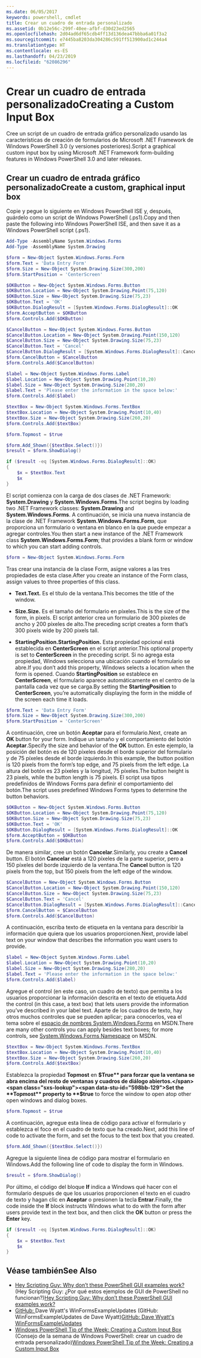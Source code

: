 ```yaml
---
ms.date: 06/05/2017
keywords: powershell, cmdlet
title: Crear un cuadro de entrada personalizado
ms.assetid: 0b12e56c-299f-40ee-afbf-d30d23ed2565
ms.openlocfilehash: 2d04ad6df65cdb4ff13d136dea47bbba6a01f3a2
ms.sourcegitcommit: e7445ba8203da304286c591ff513900ad1c244a4
ms.translationtype: HT
ms.contentlocale: es-ES
ms.lasthandoff: 04/23/2019
ms.locfileid: "62086296"
---
```

# <a name="creating-a-custom-input-box"></a><span data-ttu-id="598bb-103">Crear un cuadro de entrada personalizado</span><span class="sxs-lookup"><span data-stu-id="598bb-103">Creating a Custom Input Box</span></span>

<span data-ttu-id="598bb-104">Cree un script de un cuadro de entrada gráfico personalizado usando las características de creación de formularios de Microsoft .NET Framework de Windows PowerShell 3.0 (y versiones posteriores).</span><span class="sxs-lookup"><span data-stu-id="598bb-104">Script a graphical custom input box by using Microsoft .NET Framework form-building features in Windows PowerShell 3.0 and later releases.</span></span>

## <a name="create-a-custom-graphical-input-box"></a><span data-ttu-id="598bb-105">Crear un cuadro de entrada gráfico personalizado</span><span class="sxs-lookup"><span data-stu-id="598bb-105">Create a custom, graphical input box</span></span>

<span data-ttu-id="598bb-106">Copie y pegue lo siguiente en Windows PowerShell ISE y, después, guárdelo como un script de Windows PowerShell (.ps1).</span><span class="sxs-lookup"><span data-stu-id="598bb-106">Copy and then paste the following into Windows PowerShell ISE, and then save it as a Windows PowerShell script (.ps1).</span></span>

```powershell
Add-Type -AssemblyName System.Windows.Forms
Add-Type -AssemblyName System.Drawing

$form = New-Object System.Windows.Forms.Form
$form.Text = 'Data Entry Form'
$form.Size = New-Object System.Drawing.Size(300,200)
$form.StartPosition = 'CenterScreen'

$OKButton = New-Object System.Windows.Forms.Button
$OKButton.Location = New-Object System.Drawing.Point(75,120)
$OKButton.Size = New-Object System.Drawing.Size(75,23)
$OKButton.Text = 'OK'
$OKButton.DialogResult = [System.Windows.Forms.DialogResult]::OK
$form.AcceptButton = $OKButton
$form.Controls.Add($OKButton)

$CancelButton = New-Object System.Windows.Forms.Button
$CancelButton.Location = New-Object System.Drawing.Point(150,120)
$CancelButton.Size = New-Object System.Drawing.Size(75,23)
$CancelButton.Text = 'Cancel'
$CancelButton.DialogResult = [System.Windows.Forms.DialogResult]::Cancel
$form.CancelButton = $CancelButton
$form.Controls.Add($CancelButton)

$label = New-Object System.Windows.Forms.Label
$label.Location = New-Object System.Drawing.Point(10,20)
$label.Size = New-Object System.Drawing.Size(280,20)
$label.Text = 'Please enter the information in the space below:'
$form.Controls.Add($label)

$textBox = New-Object System.Windows.Forms.TextBox
$textBox.Location = New-Object System.Drawing.Point(10,40)
$textBox.Size = New-Object System.Drawing.Size(260,20)
$form.Controls.Add($textBox)

$form.Topmost = $true

$form.Add_Shown({$textBox.Select()})
$result = $form.ShowDialog()

if ($result -eq [System.Windows.Forms.DialogResult]::OK)
{
    $x = $textBox.Text
    $x
}
```

<span data-ttu-id="598bb-107">El script comienza con la carga de dos clases de .NET Framework: **System.Drawing** y **System.Windows.Forms**.</span><span class="sxs-lookup"><span data-stu-id="598bb-107">The script begins by loading two .NET Framework classes: **System.Drawing** and **System.Windows.Forms**.</span></span> <span data-ttu-id="598bb-108">A continuación, se inicia una nueva instancia de la clase de .NET Framework **System.Windows.Forms.Form**, que proporciona un formulario o ventana en blanco en la que puede empezar a agregar controles.</span><span class="sxs-lookup"><span data-stu-id="598bb-108">You then start a new instance of the .NET Framework class **System.Windows.Forms.Form**; that provides a blank form or window to which you can start adding controls.</span></span>

```powershell
$form = New-Object System.Windows.Forms.Form
```

<span data-ttu-id="598bb-109">Tras crear una instancia de la clase Form, asigne valores a las tres propiedades de esta clase.</span><span class="sxs-lookup"><span data-stu-id="598bb-109">After you create an instance of the Form class, assign values to three properties of this class.</span></span>

- <span data-ttu-id="598bb-110">**Text.**</span><span class="sxs-lookup"><span data-stu-id="598bb-110">**Text.**</span></span> <span data-ttu-id="598bb-111">Es el título de la ventana.</span><span class="sxs-lookup"><span data-stu-id="598bb-111">This becomes the title of the window.</span></span>

- <span data-ttu-id="598bb-112">**Size.**</span><span class="sxs-lookup"><span data-stu-id="598bb-112">**Size.**</span></span> <span data-ttu-id="598bb-113">Es el tamaño del formulario en píxeles.</span><span class="sxs-lookup"><span data-stu-id="598bb-113">This is the size of the form, in pixels.</span></span> <span data-ttu-id="598bb-114">El script anterior crea un formulario de 300 píxeles de ancho y 200 píxeles de alto.</span><span class="sxs-lookup"><span data-stu-id="598bb-114">The preceding script creates a form that’s 300 pixels wide by 200 pixels tall.</span></span>

- <span data-ttu-id="598bb-115">**StartingPosition.**</span><span class="sxs-lookup"><span data-stu-id="598bb-115">**StartingPosition.**</span></span> <span data-ttu-id="598bb-116">Esta propiedad opcional está establecida en **CenterScreen** en el script anterior.</span><span class="sxs-lookup"><span data-stu-id="598bb-116">This optional property is set to **CenterScreen** in the preceding script.</span></span> <span data-ttu-id="598bb-117">Si no agrega esta propiedad, Windows selecciona una ubicación cuando el formulario se abre.</span><span class="sxs-lookup"><span data-stu-id="598bb-117">If you don’t add this property, Windows selects a location when the form is opened.</span></span> <span data-ttu-id="598bb-118">Cuando **StartingPosition** se establece en **CenterScreen**, el formulario aparece automáticamente en el centro de la pantalla cada vez que se carga.</span><span class="sxs-lookup"><span data-stu-id="598bb-118">By setting the **StartingPosition** to **CenterScreen**, you’re automatically displaying the form in the middle of the screen each time it loads.</span></span>

```powershell
$form.Text = 'Data Entry Form'
$form.Size = New-Object System.Drawing.Size(300,200)
$form.StartPosition = 'CenterScreen'
```

<span data-ttu-id="598bb-119">A continuación, cree un botón **Aceptar** para el formulario.</span><span class="sxs-lookup"><span data-stu-id="598bb-119">Next, create an **OK** button for your form.</span></span> <span data-ttu-id="598bb-120">Indique un tamaño y el comportamiento del botón **Aceptar**.</span><span class="sxs-lookup"><span data-stu-id="598bb-120">Specify the size and behavior of the **OK** button.</span></span> <span data-ttu-id="598bb-121">En este ejemplo, la posición del botón es de 120 píxeles desde el borde superior del formulario y de 75 píxeles desde el borde izquierdo.</span><span class="sxs-lookup"><span data-stu-id="598bb-121">In this example, the button position is 120 pixels from the form’s top edge, and 75 pixels from the left edge.</span></span> <span data-ttu-id="598bb-122">La altura del botón es 23 píxeles y la longitud, 75 píxeles.</span><span class="sxs-lookup"><span data-stu-id="598bb-122">The button height is 23 pixels, while the button length is 75 pixels.</span></span> <span data-ttu-id="598bb-123">El script usa tipos predefinidos de Windows Forms para definir el comportamiento del botón.</span><span class="sxs-lookup"><span data-stu-id="598bb-123">The script uses predefined Windows Forms types to determine the button behaviors.</span></span>

```powershell
$OKButton = New-Object System.Windows.Forms.Button
$OKButton.Location = New-Object System.Drawing.Point(75,120)
$OKButton.Size = New-Object System.Drawing.Size(75,23)
$OKButton.Text = 'OK'
$OKButton.DialogResult = [System.Windows.Forms.DialogResult]::OK
$form.AcceptButton = $OKButton
$form.Controls.Add($OKButton)
```

<span data-ttu-id="598bb-124">De manera similar, cree un botón **Cancelar**.</span><span class="sxs-lookup"><span data-stu-id="598bb-124">Similarly, you create a **Cancel** button.</span></span> <span data-ttu-id="598bb-125">El botón **Cancelar** está a 120 píxeles de la parte superior, pero a 150 píxeles del borde izquierdo de la ventana.</span><span class="sxs-lookup"><span data-stu-id="598bb-125">The **Cancel** button is 120 pixels from the top, but 150 pixels from the left edge of the window.</span></span>

```powershell
$CancelButton = New-Object System.Windows.Forms.Button
$CancelButton.Location = New-Object System.Drawing.Point(150,120)
$CancelButton.Size = New-Object System.Drawing.Size(75,23)
$CancelButton.Text = 'Cancel'
$CancelButton.DialogResult = [System.Windows.Forms.DialogResult]::Cancel
$form.CancelButton = $CancelButton
$form.Controls.Add($CancelButton)
```

<span data-ttu-id="598bb-126">A continuación, escriba texto de etiqueta en la ventana para describir la información que quiera que los usuarios proporcionen.</span><span class="sxs-lookup"><span data-stu-id="598bb-126">Next, provide label text on your window that describes the information you want users to provide.</span></span>

```powershell
$label = New-Object System.Windows.Forms.Label
$label.Location = New-Object System.Drawing.Point(10,20)
$label.Size = New-Object System.Drawing.Size(280,20)
$label.Text = 'Please enter the information in the space below:'
$form.Controls.Add($label)
```

<span data-ttu-id="598bb-127">Agregue el control (en este caso, un cuadro de texto) que permita a los usuarios proporcionar la información descrita en el texto de etiqueta.</span><span class="sxs-lookup"><span data-stu-id="598bb-127">Add the control (in this case, a text box) that lets users provide the information you’ve described in your label text.</span></span> <span data-ttu-id="598bb-128">Aparte de los cuadros de texto, hay otros muchos controles que se pueden aplicar; para conocerlos, vea el tema sobre el [espacio de nombres System.Windows.Forms](https://msdn.microsoft.com/library/k50ex0x9(v=vs.110).aspx) en MSDN.</span><span class="sxs-lookup"><span data-stu-id="598bb-128">There are many other controls you can apply besides text boxes; for more controls, see [System.Windows.Forms Namespace](https://msdn.microsoft.com/library/k50ex0x9(v=vs.110).aspx) on MSDN.</span></span>

```powershell
$textBox = New-Object System.Windows.Forms.TextBox
$textBox.Location = New-Object System.Drawing.Point(10,40)
$textBox.Size = New-Object System.Drawing.Size(260,20)
$form.Controls.Add($textBox)
```

<span data-ttu-id="598bb-129">Establezca la propiedad **Topmost** en **$True** para forzar que la ventana se abra encima del resto de ventanas y cuadros de diálogo abiertos.</span><span class="sxs-lookup"><span data-stu-id="598bb-129">Set the **Topmost** property to **$true** to force the window to open atop other open windows and dialog boxes.</span></span>

```powershell
$form.Topmost = $true
```

<span data-ttu-id="598bb-130">A continuación, agregue esta línea de código para activar el formulario y establezca el foco en el cuadro de texto que ha creado.</span><span class="sxs-lookup"><span data-stu-id="598bb-130">Next, add this line of code to activate the form, and set the focus to the text box that you created.</span></span>

```powershell
$form.Add_Shown({$textBox.Select()})
```

<span data-ttu-id="598bb-131">Agregue la siguiente línea de código para mostrar el formulario en Windows.</span><span class="sxs-lookup"><span data-stu-id="598bb-131">Add the following line of code to display the form in Windows.</span></span>

```powershell
$result = $form.ShowDialog()
```

<span data-ttu-id="598bb-132">Por último, el código del bloque **If** indica a Windows qué hacer con el formulario después de que los usuarios proporcionen el texto en el cuadro de texto y hagan clic en **Aceptar** o presionen la tecla **Entrar**.</span><span class="sxs-lookup"><span data-stu-id="598bb-132">Finally, the code inside the **If** block instructs Windows what to do with the form after users provide text in the text box, and then click the **OK** button or press the **Enter** key.</span></span>

```powershell
if ($result -eq [System.Windows.Forms.DialogResult]::OK)
{
    $x = $textBox.Text
    $x
}
```

## <a name="see-also"></a><span data-ttu-id="598bb-133">Véase también</span><span class="sxs-lookup"><span data-stu-id="598bb-133">See Also</span></span>

- <span data-ttu-id="598bb-134">[Hey Scripting Guy:  Why don’t these PowerShell GUI examples work?](https://go.microsoft.com/fwlink/?LinkId=506644) (Hey Scripting Guy: ¿Por qué estos ejemplos de GUI de PowerShell no funcionan?)</span><span class="sxs-lookup"><span data-stu-id="598bb-134">[Hey Scripting Guy:  Why don’t these PowerShell GUI examples work?](https://go.microsoft.com/fwlink/?LinkId=506644)</span></span>
- <span data-ttu-id="598bb-135">[GitHub: ](https://github.com/dlwyatt/WinFormsExampleUpdates)Dave Wyatt's WinFormsExampleUpdates (GitHub: WinFormsExampleUpdates de Dave Wyatt)</span><span class="sxs-lookup"><span data-stu-id="598bb-135">[GitHub: Dave Wyatt's WinFormsExampleUpdates](https://github.com/dlwyatt/WinFormsExampleUpdates)</span></span>
- <span data-ttu-id="598bb-136">[Windows PowerShell Tip of the Week:  Creating a Custom Input Box](https://technet.microsoft.com/library/ff730941.aspx) (Consejo de la semana de Windows PowerShell: crear un cuadro de entrada personalizado)</span><span class="sxs-lookup"><span data-stu-id="598bb-136">[Windows PowerShell Tip of the Week:  Creating a Custom Input Box](https://technet.microsoft.com/library/ff730941.aspx)</span></span>